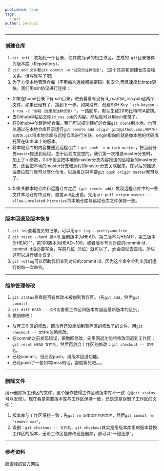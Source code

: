 ```yaml
---
published: true
tags:
  - git
author: persuez
---
```

---
### 创建仓库
1. ```git init```：初始化一个目录，使其成为git的根工作区。生成的```.git```目录被称为版本库（Repository）。
2. ```git add 文件```和```git commit -m "提交的注释信息"```。（这个其实和创建仓库没啥关系，但写就写了吧）
3. 为了方便本地管理仓库（不用每次连接都输密码）和安全,而且速度比https更快，我们用ssh协议进行连接：
  - 如果在home目录下有.ssh目录，进去看看有没有id_rsa和id_rsa.pub这两个文件，如果已经有了，跳到下一步。如果没有，创建SSH Key：```ssh-keygen -t rsa -C "邮箱（这里是注释信息）"```，一路回车，默认生成2018比特RSA密钥。
  - 去Github中粘贴文件```id_ras.pub```的内容。然后就可以用ssh登录了。
  - 在Github中创建远程仓库。我们可以把创建好的仓库```git clone```到本地，也可以通过在本地仓库目录运行```git remote add origin git@github.com:用户名/仓库名.git```将本地仓库与远程仓库进行关联。origin指向的就是你本地的代码库托管在Github上的版本。
  - 将本地仓库的内容推送到远程仓库：```git push -u origin master```，把当前分支```master```推送到远程。由于远程库是空的，我们第一次推送master分支时，加上了-u参数，Git不但会把本地的master分支内容推送的远程新的master分支，还会把本地的master分支和远程的master分支关联起来，在以后的推送或者拉取时就可以简化命令。以后推送只需要```git push origin master```就可以了。
4. 如果关联本地仓库和远程仓库之后（```git remote add```）发现远程仓库中的一些文件本地仓库中没有，直接pull会出错，先用```git pull origin master --allow-unrelated-histories```将本地仓库与远程仓库文件保持一致。

---
### 版本回退及版本恢复
1. ```git log```查看提交的记录。可以用```git log --pretty=oneline```
2. ```git reset --hard 版本号```,当前版本为HEAD，第二版本为HEAD^，第三版本为HEAD^^，第100版本为HEAD~100。或者版本号为对应的commit id，commit id没必要写全，写前几位（5位）就可以了，git会自动去查找。所以这可以进行版本恢复。
3. ```git reflog```可以帮助我们查到对应的commit id，因为这个命令会列出我们运行的每一次命令。

---
### 简单管理修改
1. ```git status```查看是否有修改未被加到暂存区。（先```git add```，然后```git commit```）
2. ```git diff HEAD -- 文件名```查看工作区和版本库里面最新版本的区别。
3. 撤销修改：
  - 放弃工作区的修改，即放弃还没添加到暂存区的修改了的文件，用```git checkout -- 文件名```忽略修改。
  - 在commit之前发现错误，要撤回修改，先用回退功能将修改回退到工作区：```git reset HEAD 文件名```，然后再放弃工作区的修改：```git checkout -- 文件名```。
  - 已经commit，但还没push，用版本回退功能。
  - 已经push了一些如骂boss的话，那就等死吧。。。

---
### 删除文件
用```rm```删除掉工作区的文件，这个操作使得工作区和版本库不一致（用```git status```可以发现）。现在看是需要版本库与工作区保持一致，还是这是误删了工作区的文件：
1. 版本库与工作区保持一致：先```git rm 版本库对应的文件```，然后```git commit -m "remove xxx"```。
2. 误删：```git checkout -- 文件名```，```git checkout```其实是用版本库里的版本替换工作区的版本，无论工作区是修改还是删除，都可以“一键还原”。

---
### 参考资料
[廖雪峰的官方网站](https://www.liaoxuefeng.com/wiki/0013739516305929606dd18361248578c67b8067c8c017b000/0013752340242354807e192f02a44359908df8a5643103a000)
